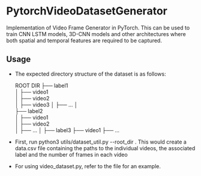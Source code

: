 # PytorchVideoDatasetGenerator
Implementation of Video Frame Generator in PyTorch. This can be used to train CNN LSTM models, 3D-CNN models and other architectures where both spatial and temporal features are required to be captured.

## Usage
* The expected directory structure of the dataset is as follows:

    ROOT DIR
    ├── label1                   
    │   ├── video1             
    │   ├── video2              
    │   ├── video3
    │   ├── ...
    │                
    ├── label2  
    │   ├── video1             
    │   ├── video2              
    │   ├── ...
    │
    ├── label3
        ├── video1
        ├── ...
    
       
* First, run python3 utils/dataset_util.py --root_dir <path to the ROOT_DIR above>. This would create a data.csv file containing the paths to the individual videos, the associated label and the number of frames in each video

* For using video_dataset.py, refer to the file for an example.
